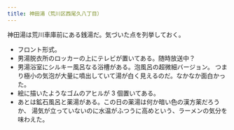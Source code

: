 ```yaml
---
title: 神田湯（荒川区西尾久八丁目）
---
```


神田湯は荒川車庫前にある銭湯だ。気づいた点を列挙しておく。

* フロント形式。
* 男湯脱衣所のロッカーの上にテレビが置いてある。随時放送中？
* 男湯浴室にシルキー風呂なる浴槽がある。泡風呂の超微細バージョン。
  つまり極小の気泡が大量に噴出していて湯が白く見えるのだ。なかなか面白かった。
* 絵に描いたようなゴムのアヒルが 3 個置いてある。
* あとは鉱石風呂と薬湯がある。この日の薬湯は何か暗い色の漢方薬だろうか、
  湯気が立っていないのに水温がふつうに高めという、ラーメンの気分を味わえた。
